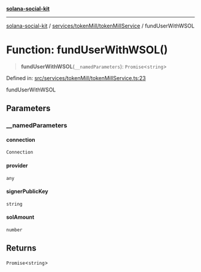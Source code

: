 [**solana-social-kit**](../../../../README.md)

***

[solana-social-kit](../../../../README.md) / [services/tokenMill/tokenMillService](../README.md) / fundUserWithWSOL

# Function: fundUserWithWSOL()

> **fundUserWithWSOL**(`__namedParameters`): `Promise`\<`string`\>

Defined in: [src/services/tokenMill/tokenMillService.ts:23](https://github.com/SendArcade/solana-social-starter/blob/98f94bb63d3814df24512365f6ae706d273e698f/src/services/tokenMill/tokenMillService.ts#L23)

fundUserWithWSOL

## Parameters

### \_\_namedParameters

#### connection

`Connection`

#### provider

`any`

#### signerPublicKey

`string`

#### solAmount

`number`

## Returns

`Promise`\<`string`\>

